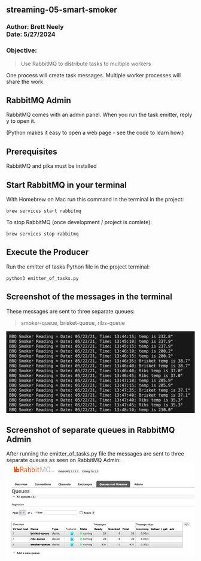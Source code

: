 ## streaming-05-smart-smoker

### Author: Brett Neely<br>Date: 5/27/2024</br>

### Objective:
> Use RabbitMQ to distribute tasks to multiple workers

One process will create task messages. Multiple worker processes will share the work.

## RabbitMQ Admin 

RabbitMQ comes with an admin panel. When you run the task emitter, reply y to open it. 

(Python makes it easy to open a web page - see the code to learn how.)

## Prerequisites
RabbitMQ and pika must be installed

## Start RabbitMQ in your terminal 
With Homebrew on Mac run this command in the terminal in the project:

``` 
brew services start rabbitmq
```

To stop RabbitMQ (once development / project is comlete):
``` 
brew services stop rabbitmq
```
## Execute the Producer
Run the emitter of tasks Python file in the project terminal:
```
python3 emitter_of_tasks.py
```

## Screenshot of the messages in the terminal
These messages are sent to three separate queues:
> smoker-queue, brisket-queue, ribs-queue

![Stream of messages](project_screenshots/stream_of_messages.png)

## Screenshot of separate queues in RabbitMQ Admin
After running the emitter_of_tasks.py file the messages are sent to three separate queues as seen on RabbitMQ Admin:
![RabbitMQ Admin](project_screenshots/rabbitmq_admin.png)